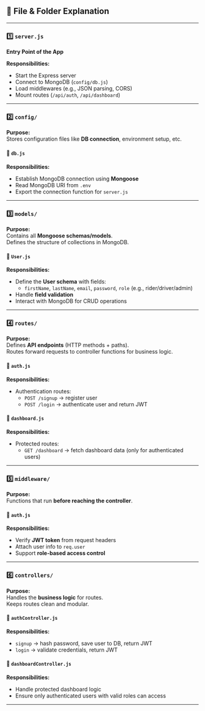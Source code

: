 ## 📌 File & Folder Explanation

---

### 1️⃣ `server.js`

**Entry Point of the App**

**Responsibilities:**
- Start the Express server  
- Connect to MongoDB (`config/db.js`)  
- Load middlewares (e.g., JSON parsing, CORS)  
- Mount routes (`/api/auth`, `/api/dashboard`)  

---

### 2️⃣ `config/`

**Purpose:**  
Stores configuration files like **DB connection**, environment setup, etc.

#### 📂 `db.js`

**Responsibilities:**
- Establish MongoDB connection using **Mongoose**  
- Read MongoDB URI from `.env`  
- Export the connection function for `server.js`  

---

### 3️⃣ `models/`

**Purpose:**  
Contains all **Mongoose schemas/models**.  
Defines the structure of collections in MongoDB.

#### 📂 `User.js`

**Responsibilities:**
- Define the **User schema** with fields:  
  - `firstName`, `lastName`, `email`, `password`, `role` (e.g., rider/driver/admin)  
- Handle **field validation**  
- Interact with MongoDB for CRUD operations  

---

### 4️⃣ `routes/`

**Purpose:**  
Defines **API endpoints** (HTTP methods + paths).  
Routes forward requests to controller functions for business logic.

#### 📂 `auth.js`

**Responsibilities:**
- Authentication routes:  
  - `POST /signup` → register user  
  - `POST /login` → authenticate user and return JWT  

#### 📂 `dashboard.js`

**Responsibilities:**
- Protected routes:  
  - `GET /dashboard` → fetch dashboard data (only for authenticated users)  

---

### 5️⃣ `middleware/`

**Purpose:**  
Functions that run **before reaching the controller**.

#### 📂 `auth.js`

**Responsibilities:**
- Verify **JWT token** from request headers  
- Attach user info to `req.user`  
- Support **role-based access control**  

---

### 6️⃣ `controllers/`

**Purpose:**  
Handles the **business logic** for routes.  
Keeps routes clean and modular.

#### 📂 `authController.js`

**Responsibilities:**
- `signup` → hash password, save user to DB, return JWT  
- `login` → validate credentials, return JWT  

#### 📂 `dashboardController.js`

**Responsibilities:**
- Handle protected dashboard logic  
- Ensure only authenticated users with valid roles can access  

---

